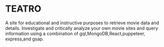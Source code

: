# TEATRO

A site for educational and instructive purposes to retrieve movie data and details. Investigate and critically analyze your own movie sites and query information using a combination of gql,MongoDB,React,puppeteer, express,and gsap.
